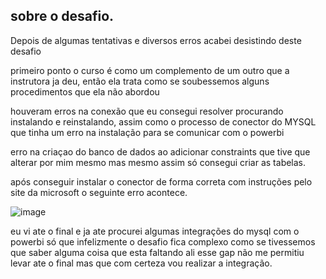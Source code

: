## sobre o desafio.

Depois de algumas tentativas e diversos erros acabei desistindo deste desafio

primeiro ponto
o curso é como um complemento de um outro que a instrutora ja deu, então ela trata como se soubessemos alguns procedimentos que ela não abordou

houveram erros na conexão que eu consegui resolver procurando instalando e reinstalando, assim como o processo de conector do MYSQL
que tinha um erro na instalação para se comunicar com o powerbi

erro na criaçao do banco de dados ao adicionar constraints que tive que alterar por mim mesmo
mas mesmo assim só consegui criar as tabelas.

após conseguir instalar o conector de forma correta com instruções pelo site da microsoft o seguinte erro acontece.

![image](https://github.com/JosueLeodoro/Desafio3-powerBI/assets/120521778/2430fc3e-7a5f-474a-bbfd-49a3f7c5e217)

eu vi ate o final e ja ate procurei algumas integrações do mysql com o powerbi só que infelizmente o desafio fica complexo
como se tivessemos que saber alguma coisa que esta faltando ali
esse gap não me permitiu levar ate o final mas que com certeza vou realizar a integração.

